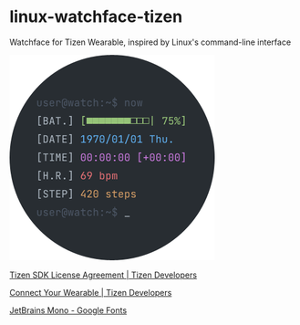 # linux-watchface-tizen
Watchface for Tizen Wearable, inspired by Linux's command-line interface

![linux_watchface.png](/linux_watchface/shared/res/linux_watchface.png)

[Tizen SDK License Agreement | Tizen Developers](https://developer.tizen.org/tizen-sdk-license-agreement)

[Connect Your Wearable | Tizen Developers](https://docs.tizen.org/application/dotnet/get-started/wearable-connection)

[JetBrains Mono - Google Fonts](https://fonts.google.com/specimen/JetBrains+Mono)
